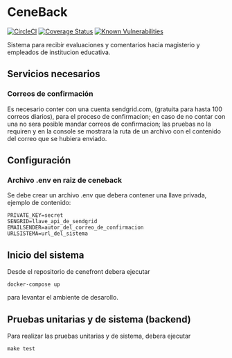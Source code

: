 # CeneBack
[![CircleCI](https://circleci.com/gh/xalakox/ceneback.svg?style=svg)](https://circleci.com/gh/xalakox/ceneback)
[![Coverage Status](https://coveralls.io/repos/github/xalakox/ceneback/badge.svg)](https://coveralls.io/github/xalakox/ceneback)
[![Known Vulnerabilities](https://snyk.io/test/github/xalakox/ceneback/badge.svg)](https://snyk.io/test/github/xalakox/ceneback)

Sistema para recibir evaluaciones y comentarios hacia magisterio y empleados
de institucion educativa.

## Servicios necesarios

### Correos de confirmación

Es necesario conter con una cuenta sendgrid.com, (gratuita para hasta
100 correos diarios), para el proceso de confirmacion;
en caso de no contar con una no sera posible mandar correos de confirmacion; las pruebas
no la requiren y en la console se mostrara la ruta de un archivo con el
contenido del correo que se hubiera enviado.

## Configuración

### Archivo .env en raiz de ceneback
Se debe crear un archivo .env que debera contener una llave privada, ejemplo de contenido:
```
PRIVATE_KEY=secret
SENGRID=llave_api_de_sendgrid
EMAILSENDER=autor_del_correo_de_confirmacion
URLSISTEMA=url_del_sistema
```

## Inicio del sistema

Desde el repositorio de cenefront debera ejecutar 
```
docker-compose up
```
para levantar el ambiente de desarollo.

## Pruebas unitarias y de sistema (backend)
Para realizar las pruebas unitarias y de sistema, debera ejecutar
```
make test
```
